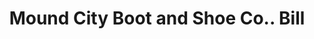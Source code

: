 ---
doi: 10.7916/D85440K3
date_other: '1900'
date_other_textual: 1900-1909
form: printed ephemera
genre:
- Invoices
name:
- Mound City Boot and Shoe Co.
object_in_context_url: https://biggert.cul.columbia.edu/items/view/ave_biggert_00718
subject_hierarchical_geographic:
- St. Louis, Missouri, United States
subject_name:
- Mound City Boot and Shoe Co.
title: Mound City Boot and Shoe Co.. Bill
sort_title: Mound City Boot and Shoe Co.. Bill
call_number: ave_biggert_00718
coordinates:
- 38.62722222222222,-90.19777777777779
pid: ave_biggert_00718
identifiers: ave_biggert_00718
thumbnail: https://derivativo-1.library.columbia.edu/iiif/2/ldpd:345525/full/!256,256/0/native.jpg
permalink: "/biggert/ave_biggert_00718/"
layout: iiif-image-page
---